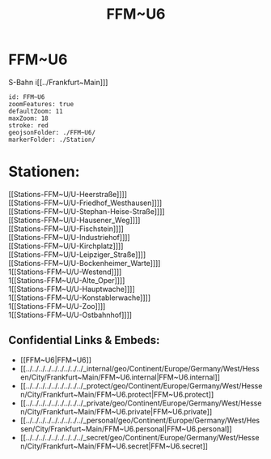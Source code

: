 ﻿---
location: [ 50.11972 , 8.653611 ] 
type: geo-Region
title: FFM~U6

license: CC BY-SA 4.0
source: https://datahub.io/core/country-codes
isDeleted: false
isReadOnly: false
draft: false
confidential: public

tags:
- geo/Country/Region
aliases:
- FFM~U6

Languages:
- de

cssclasses: geo-Region
publish: true
linkTitle: 
keywords: 
layout: 
publishDate: 
expiryDate: 
---

# FFM~U6

S-Bahn i[[../Frankfurt~Main]]]  


```leaflet
id: FFM~U6
zoomFeatures: true 
defaultZoom: 11 
maxZoom: 18
stroke: red
geojsonFolder: ./FFM~U6/
markerFolder: ./Station/
```

# Stationen:
[[Stations-FFM~U/U-Heerstraße]]]]  
[[Stations-FFM~U/U-Friedhof_Westhausen]]]]  
[[Stations-FFM~U/U-Stephan-Heise-Straße]]]]  
[[Stations-FFM~U/U-Hausener_Weg]]]]  
[[Stations-FFM~U/U-Fischstein]]]]  
[[Stations-FFM~U/U-Industriehof]]]]  
[[Stations-FFM~U/U-Kirchplatz]]]]  
[[Stations-FFM~U/U-Leipziger_Straße]]]]  
[[Stations-FFM~U/U-Bockenheimer_Warte]]]]  
1[[Stations-FFM~U/U-Westend]]]]  
1[[Stations-FFM~U/U-Alte_Oper]]]]  
1[[Stations-FFM~U/U-Hauptwache]]]]  
1[[Stations-FFM~U/U-Konstablerwache]]]]  
1[[Stations-FFM~U/U-Zoo]]]]  
1[[Stations-FFM~U/U-Ostbahnhof]]]]  


## Confidential Links & Embeds: 
- [[FFM~U6|FFM~U6]] 
- [[../../../../../../../../../_internal/geo/Continent/Europe/Germany/West/Hessen/City/Frankfurt~Main/FFM~U6.internal|FFM~U6.internal]] 
- [[../../../../../../../../../_protect/geo/Continent/Europe/Germany/West/Hessen/City/Frankfurt~Main/FFM~U6.protect|FFM~U6.protect]] 
- [[../../../../../../../../../_private/geo/Continent/Europe/Germany/West/Hessen/City/Frankfurt~Main/FFM~U6.private|FFM~U6.private]] 
- [[../../../../../../../../../_personal/geo/Continent/Europe/Germany/West/Hessen/City/Frankfurt~Main/FFM~U6.personal|FFM~U6.personal]] 
- [[../../../../../../../../../_secret/geo/Continent/Europe/Germany/West/Hessen/City/Frankfurt~Main/FFM~U6.secret|FFM~U6.secret]] 
